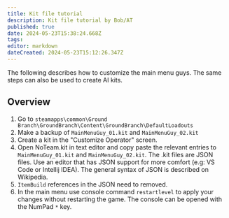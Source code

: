 ```yaml
---
title: Kit file tutorial
description: Kit file tutorial by Bob/AT
published: true
date: 2024-05-23T15:38:24.668Z
tags: 
editor: markdown
dateCreated: 2024-05-23T15:12:26.347Z
---
```


The following describes how to customize the main menu guys.
The same steps can also be used to create AI kits.

## Overview

1. Go to `steamapps\common\Ground Branch\GroundBranch\Content\GroundBranch\DefaultLoadouts`
2. Make a backup of `MainMenuGuy_01.kit` and `MainMenuGuy_02.kit`
3. Create a kit in the "Customize Operator" screen.
3. Open NoTeam.kit in text editor and copy paste the relevant entries to `MainMenuGuy_01.kit` and `MainMenuGuy_02.kit`.
The .kit files are JSON files. Use an editor that has JSON support for more comfort (e.g: VS Code or Intellij IDEA). The general syntax of JSON is described on Wikipedia.
4. `ItemBuild` references in the JSON need to removed.
5. In the main menu use console command `restartlevel` to apply your changes without restarting the game. The console can
be opened with the NumPad `*` key.
